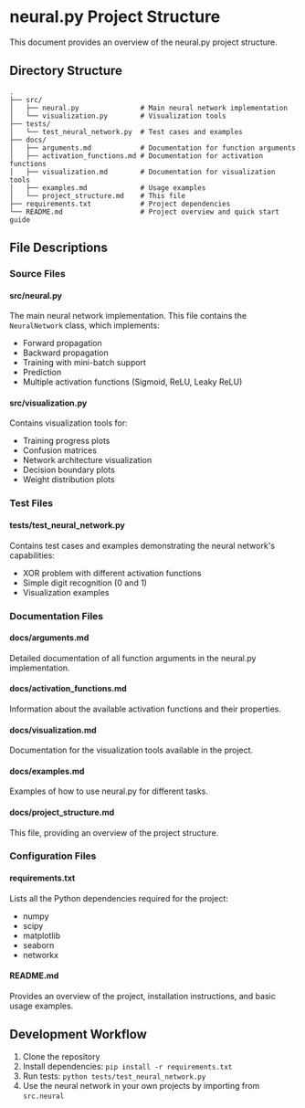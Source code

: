 # neural.py Project Structure

This document provides an overview of the neural.py project structure.

## Directory Structure

```
.
├── src/
│   ├── neural.py               # Main neural network implementation
│   └── visualization.py        # Visualization tools
├── tests/
│   └── test_neural_network.py  # Test cases and examples
├── docs/
│   ├── arguments.md            # Documentation for function arguments
│   ├── activation_functions.md # Documentation for activation functions
│   ├── visualization.md        # Documentation for visualization tools
│   ├── examples.md             # Usage examples
│   └── project_structure.md    # This file
├── requirements.txt            # Project dependencies
└── README.md                   # Project overview and quick start guide
```

## File Descriptions

### Source Files

#### src/neural.py

The main neural network implementation. This file contains the `NeuralNetwork` class, which implements:

- Forward propagation
- Backward propagation
- Training with mini-batch support
- Prediction
- Multiple activation functions (Sigmoid, ReLU, Leaky ReLU)

#### src/visualization.py

Contains visualization tools for:

- Training progress plots
- Confusion matrices
- Network architecture visualization
- Decision boundary plots
- Weight distribution plots

### Test Files

#### tests/test_neural_network.py

Contains test cases and examples demonstrating the neural network's capabilities:

- XOR problem with different activation functions
- Simple digit recognition (0 and 1)
- Visualization examples

### Documentation Files

#### docs/arguments.md

Detailed documentation of all function arguments in the neural.py implementation.

#### docs/activation_functions.md

Information about the available activation functions and their properties.

#### docs/visualization.md

Documentation for the visualization tools available in the project.

#### docs/examples.md

Examples of how to use neural.py for different tasks.

#### docs/project_structure.md

This file, providing an overview of the project structure.

### Configuration Files

#### requirements.txt

Lists all the Python dependencies required for the project:

- numpy
- scipy
- matplotlib
- seaborn
- networkx

#### README.md

Provides an overview of the project, installation instructions, and basic usage examples.

## Development Workflow

1. Clone the repository
2. Install dependencies: `pip install -r requirements.txt`
3. Run tests: `python tests/test_neural_network.py`
4. Use the neural network in your own projects by importing from `src.neural` 